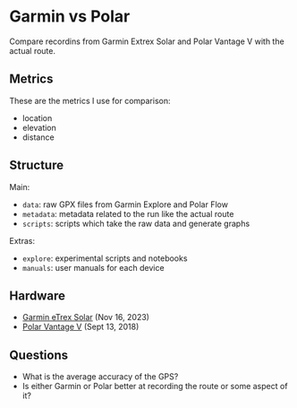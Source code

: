 # Garmin vs Polar

Compare recordins from Garmin Extrex Solar and Polar Vantage V with the actual route.

## Metrics

These are the metrics I use for comparison:

- location
- elevation 
- distance

## Structure

Main:

- `data`: raw GPX files from Garmin Explore and Polar Flow
- `metadata`: metadata related to the run like the actual route
- `scripts`: scripts which take the raw data and generate graphs

Extras:

- `explore`: experimental scripts and notebooks
- `manuals`: user manuals for each device

## Hardware

- [Garmin eTrex Solar](https://www.garmin.com.sg/products/outdoor/etrex-solar/) (Nov 16, 2023)
- [Polar Vantage V](https://support.polar.com/e_manuals/vantage-v/polar-vantage-v-user-manual-english/content/introduction.htm) (Sept 13, 2018)

## Questions

- What is the average accuracy of the GPS? 
- Is either Garmin or Polar better at recording the route or some aspect of it?
